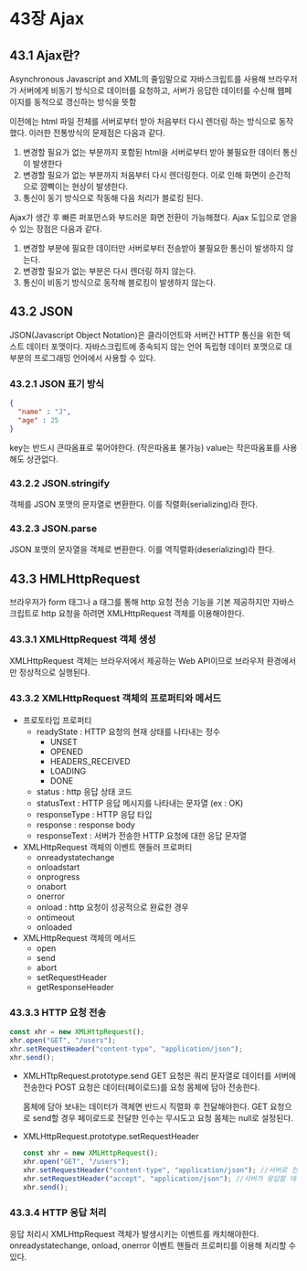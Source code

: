 # 43장 Ajax

## 43.1 Ajax란?

Asynchronous Javascript and XML의 줄임말으로
자바스크립트를 사용해 브라우저가 서버에게 비동기 방식으로 데이터를 요청하고, 서버가 응답한 데이터를 수신해 웹페이지를 동적으로 갱신하는 방식을 뜻함

이전에는 html 파일 전체를 서버로부터 받아 처음부터 다시 렌더링 하는 방식으로 동작했다.
이러한 전통방식의 문제점은 다음과 같다.

1. 변경할 필요가 없는 부분까지 포함된 html을 서버로부터 받아 불필요한 데이터 통신이 발생한다
2. 변경할 필요가 없는 부분까지 처음부터 다시 렌더링한다. 이로 인해 화면이 순간적으로 깜빡이는 현상이 발생한다.
3. 통신이 동기 방식으로 작동해 다음 처리가 블로킹 된다.

Ajax가 생간 후 빠른 퍼포먼스와 부드러운 화면 전환이 가능해졌다. Ajax 도입으로 얻을 수 있는 장점은 다음과 같다.

1. 변경할 부분에 필요한 데이터만 서버로부터 전송받아 불필요한 통신이 발생하지 않는다.
2. 변경할 필요가 없는 부분은 다시 렌더링 하지 않는다.
3. 통신이 비동기 방식으로 동작해 블로킹이 발생하지 않는다.

## 43.2 JSON

JSON(Javascript Object Notation)은 클라이언트와 서버간 HTTP 통신을 위한 텍스트 데이터 포맷이다.
자바스크립트에 종속되지 않는 언어 독립형 데이터 포맷으로 대부분의 프로그래밍 언어에서 사용할 수 있다.

### 43.2.1 JSON 표기 방식

```JSON
{
  "name" : "J",
  "age" : 25
}
```

key는 반드시 큰따옴표로 묶어야한다. (작은따옴표 불가능)
value는 작은따옴표를 사용해도 상관없다.

### 43.2.2 JSON.stringify

객체를 JSON 포맷의 문자열로 변환한다. 이를 직렬화(serializing)라 한다.

### 43.2.3 JSON.parse

JSON 포맷의 문자열을 객체로 변환한다. 이를 역직렬화(deserializing)라 한다.

## 43.3 HMLHttpRequest

브라우저가 form 태그나 a 태그를 통해 http 요청 전송 기능을 기본 제공하지만
자바스크립트로 http 요청을 하려면 XMLHttpRequest 객체를 이용해야한다.

### 43.3.1 XMLHttpRequest 객체 생성

XMLHttpRequest 객체는 브라우저에서 제공하는 Web API이므로 브라우저 환경에서만 정상적으로 실행된다.

### 43.3.2 XMLHttpRequest 객체의 프로퍼티와 메서드

- 프로토타입 프로퍼티
  - readyState : HTTP 요청의 현재 상태를 나타내는 정수
    - UNSET
    - OPENED
    - HEADERS_RECEIVED
    - LOADING
    - DONE
  - status : http 응답 상태 코드
  - statusText : HTTP 응답 메시지를 나타내는 문자열 (ex : OK)
  - responseType : HTTP 응답 타입
  - response : response body
  - responseText : 서버가 전송한 HTTP 요청에 대한 응답 문자열
- XMLHttpRequest 객체의 이벤트 핸들러 프로퍼티
  - onreadystatechange
  - onloadstart
  - onprogress
  - onabort
  - onerror
  - onload : http 요청이 성공적으로 완료한 경우
  - ontimeout
  - onloaded
- XMLHttpRequest 객체의 메서드
  - open
  - send
  - abort
  - setRequestHeader
  - getResponseHeader

### 43.3.3 HTTP 요청 전송

```javascript
const xhr = new XMLHttpRequest();
xhr.open("GET", "/users");
xhr.setRequestHeader("content-type", "application/json");
xhr.send();
```

- XMLHTtpRequest.prototype.send
  GET 요청은 쿼리 문자열로 데이터를 서버에 전송한다
  POST 요청은 데이터(페이로드)를 요청 몸체에 담아 전송한다.

  몸체에 담아 보내는 데이터가 객체면 반드시 직렬화 후 전달해야한다.
  GET 요청으로 send할 경우 페이로드로 전달한 인수는 무시도고 요청 몸체는 null로 설정된다.

- XMLHttpRequest.prototype.setRequestHeader

  ```javascript
  const xhr = new XMLHttpRequest();
  xhr.open("GET", "/users");
  xhr.setRequestHeader("content-type", "application/json"); //서버로 전송할 페이로드의 MIME 타입 지정
  xhr.setRequestHeader("accept", "application/json"); //서버가 응답할 데이터의 MIME 타입
  xhr.send();
  ```

### 43.3.4 HTTP 응답 처리

응답 처리시 XMLHttpRequest 객체가 발생시키는 이벤트를 캐치해야한다.
onreadystatechange, onload, onerror 이벤트 핸들러 프로퍼티를 이용해 처리할 수 있다.

